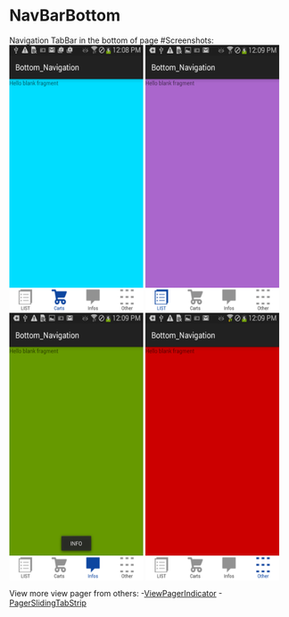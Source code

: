 # NavBarBottom
Navigation TabBar in the bottom of page
#Screenshots:
<a href="url"><img src="./app/src/main/res/raw/cart.png" align="center" height="480" width="240" ></a>
<a href="url"><img src="./app/src/main/res/raw/list.png" align="center" height="480" width="240" ></a>
<a href="url"><img src="./app/src/main/res/raw/info.png" align="center" height="480" width="240" ></a>
<a href="url"><img src="./app/src/main/res/raw/other.png" align="center" height="480" width="240" ></a>

View more view pager from others:
-[ViewPagerIndicator](https://github.com/JakeWharton/ViewPagerIndicator)
-[PagerSlidingTabStrip](https://github.com/astuetz/PagerSlidingTabStrip)

